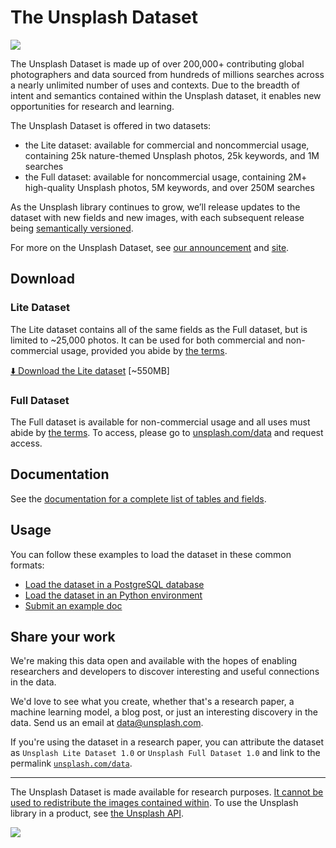 # The Unsplash Dataset

![](https://unsplash.com/blog/content/images/2020/08/dataheader.jpg)

The Unsplash Dataset is made up of over 200,000+ contributing global photographers and data sourced from hundreds of millions searches across a nearly unlimited number of uses and contexts. Due to the breadth of intent and semantics contained within the Unsplash dataset, it enables new opportunities for research and learning.

The Unsplash Dataset is offered in two datasets:

- the Lite dataset: available for commercial and noncommercial usage, containing 25k nature-themed Unsplash photos, 25k keywords, and 1M searches
- the Full dataset: available for noncommercial usage, containing 2M+ high-quality Unsplash photos, 5M keywords, and over 250M searches

As the Unsplash library continues to grow, we’ll release updates to the dataset with new fields and new images, with each subsequent release being [semantically versioned](https://semver.org/).

For more on the Unsplash Dataset, see [our announcement](https://unsplash.com/blog/the-unsplash-dataset/) and [site](https://unsplash.com/data).

## Download

### Lite Dataset

The Lite dataset contains all of the same fields as the Full dataset, but is limited to ~25,000 photos. It can be used for both commercial and non-commercial usage, provided you abide by [the terms](https://github.com/unsplash/datasets/blob/master/TERMS.md).

[⬇️ Download the Lite dataset](https://unsplash-research-datasets.s3.amazonaws.com/research/2020-06-29-18-17-12/dataset-lite-2020-06-29.zip) [~550MB]

### Full Dataset

The Full dataset is available for non-commercial usage and all uses must abide by [the terms](https://github.com/unsplash/datasets/blob/master/TERMS.md). To access, please go to [unsplash.com/data](https://unsplash.com/data) and request access.

## Documentation

See the [documentation for a complete list of tables and fields](https://github.com/unsplash/datasets/blob/master/DOCS.md).

## Usage

You can follow these examples to load the dataset in these common formats:

- [Load the dataset in a PostgreSQL database](https://github.com/unsplash/datasets/tree/master/how-to/psql)
- [Load the dataset in an Python environment](https://github.com/unsplash/datasets/tree/master/how-to/python)
- [Submit an example doc](https://github.com/unsplash/datasets/blob/master/how-to/README.md#submit-an-example)

## Share your work

We're making this data open and available with the hopes of enabling researchers and developers to discover interesting and useful connections in the data.

We'd love to see what you create, whether that's a research paper, a machine learning model, a blog post, or just an interesting discovery in the data. Send us an email at [data@unsplash.com](mailto:data@unsplash.com).

If you're using the dataset in a research paper, you can attribute the dataset as `Unsplash Lite Dataset 1.0` or `Unsplash Full Dataset 1.0` and link to the permalink [`unsplash.com/data`](https://unsplash.com/data).

----

The Unsplash Dataset is made available for research purposes. [It cannot be used to redistribute the images contained within](https://github.com/unsplash/datasets/blob/master/TERMS.md). To use the Unsplash library in a product, see [the Unsplash API](https://unsplash.com/developers).

![](https://unsplash.com/blog/content/images/2020/08/footer-alt.jpg)
